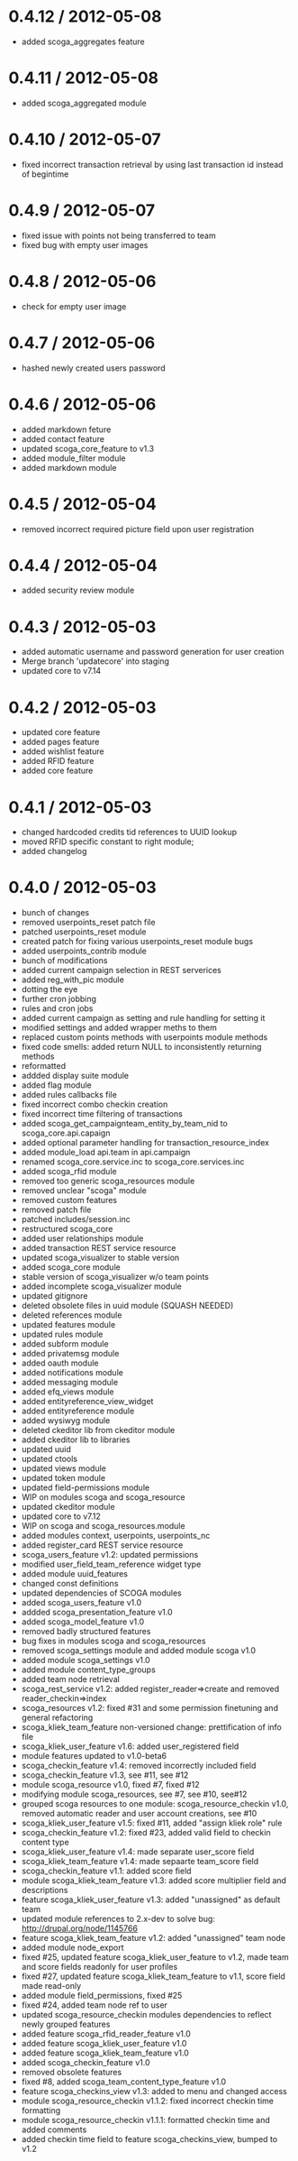 
0.4.12 / 2012-05-08 
==================

  * added scoga_aggregates feature

0.4.11 / 2012-05-08 
==================

  * added scoga_aggregated module

0.4.10 / 2012-05-07 
==================

  * fixed incorrect transaction retrieval by using last transaction id instead of begintime

0.4.9 / 2012-05-07 
==================

  * fixed issue with points not being transferred to team
  * fixed bug with empty user images

0.4.8 / 2012-05-06 
==================

  * check for empty user image

0.4.7 / 2012-05-06 
==================

  * hashed newly created users password

0.4.6 / 2012-05-06 
==================

  * added markdown feture
  * added contact feature
  * updated scoga_core_feature to v1.3
  * added module_filter module
  * added markdown module

0.4.5 / 2012-05-04 
==================

  * removed incorrect required picture field upon user registration

0.4.4 / 2012-05-04 
==================

  * added security review module

0.4.3 / 2012-05-03 
==================

  * added automatic username and password generation for user creation
  * Merge branch 'updatecore' into staging
  * updated core to v7.14

0.4.2 / 2012-05-03 
==================

  * updated core feature
  * added pages feature
  * added wishlist feature
  * added RFID feature
  * added core feature

0.4.1 / 2012-05-03 
==================

  * changed hardcoded credits tid references to UUID lookup
  * moved RFID specific constant to right module;
  * added changelog

0.4.0 / 2012-05-03 
==================

  * bunch of changes
  * removed userpoints_reset patch file
  * patched userpoints_reset module
  * created patch for fixing various userpoints_reset module bugs
  * added userpoints_contrib module
  * bunch of modifications
  * added current campaign selection in REST serverices
  * added reg_with_pic module
  * dotting the eye
  * further cron jobbing
  * rules and cron jobs
  * added current campaign as setting and rule handling for setting it
  * modified settings and added wrapper meths to them
  * replaced custom points methods with userpoints module methods
  * fixed code smells: added return NULL to inconsistently returning methods
  * reformatted
  * addded display suite module
  * added flag module
  * added rules callbacks file
  * fixed incorrect combo checkin creation
  * fixed incorrect time filtering of transactions
  * added scoga_get_campaignteam_entity_by_team_nid to scoga_core.api.capaign
  * added optional parameter handling for transaction_resource_index
  * added module_load api.team in api.campaign
  * renamed scoga_core.service.inc to scoga_core.services.inc
  * added scoga_rfid module
  * removed too generic scoga_resources module
  * removed unclear "scoga" module
  * removed custom features
  * removed patch file
  * patched includes/session.inc
  * restructured scoga_core
  * added user relationships module
  * added transaction REST service resource
  * updated scoga_visualizer to stable version
  * added scoga_core module
  * stable version of scoga_visualizer w/o team points
  * added incomplete scoga_visualizer module
  * updated gitignore
  * deleted obsolete files in uuid module (SQUASH NEEDED)
  * deleted references module
  * updated features module
  * updated rules module
  * added subform module
  * added privatemsg module
  * added oauth module
  * added notifications module
  * added messaging module
  * added efq_views module
  * added entityreference_view_widget
  * added entityreference module
  * added wysiwyg module
  * deleted ckeditor lib from ckeditor module
  * added ckeditor lib to libraries
  * updated uuid
  * updated ctools
  * updated views module
  * updated token module
  * updated field-permissions module
  * WIP on modules scoga and scoga_resource
  * updated ckeditor module
  * updated core to v7.12
  * WIP on scoga and scoga_resources.module
  * added modules context, userpoints, userpoints_nc
  * added register_card REST service resource
  * scoga_users_feature v1.2: updated permissions
  * modified user_field_team_reference widget type
  * added module uuid_features
  * changed const definitions
  * updated dependencies of SCOGA modules
  * added scoga_users_feature v1.0
  * addded scoga_presentation_feature v1.0
  * added scoga_model_feature v1.0
  * removed badly structured features
  * bug fixes in modules scoga and scoga_resources
  * removed scoga_settings module and added module scoga v1.0
  * added module scoga_settings v1.0
  * added module content_type_groups
  * added team node retrieval
  * scoga_rest_service v1.2: added register_reader=>create and removed reader_checkin=>index
  * scoga_resources v1.2: fixed #31 and some permission finetuning and general refactoring
  * scoga_kliek_team_feature non-versioned change: prettification of info file
  * scoga_kliek_user_feature v1.6: added user_registered field
  * module features updated to v1.0-beta6
  * scoga_checkin_feature v1.4: removed incorrectly included field
  * scoga_checkin_feature v1.3, see #11, see #12
  * module scoga_resource v1.0, fixed #7, fixed #12
  * modifying module scoga_resources, see #7, see #10, see#12
  * grouped scoga resources to one module: scoga_resource_checkin v1.0, removed automatic reader and user account creations, see #10
  * scoga_kliek_user_feature v1.5: fixed #11, added "assign kliek role" rule
  * scoga_checkin_feature v1.2: fixed #23, added valid field to checkin content type
  * scoga_kliek_user_feature v1.4: made separate user_score field
  * scoga_kliek_team_feature v1.4: made sepaarte team_score field
  * scoga_checkin_feature v1.1: added score field
  * module scoga_kliek_team_feature v1.3: added score multiplier field and descriptions
  * feature scoga_kliek_user_feature v1.3: added "unassigned" as default team
  * updated module references to 2.x-dev to solve bug: http://drupal.org/node/1145766
  * feature scoga_kliek_team_feature v1.2: added "unassigned" team node
  * added module node_export
  * fixed #25, updated feature scoga_kliek_user_feature to v1.2, made team and score fields readonly for user profiles
  * fixed #27, updated feature scoga_kliek_team_feature to v1.1, score field made read-only
  * added module field_permissions, fixed #25
  * fixed #24, added team node ref to user
  * updated scoga_resource_checkin modules dependencies to reflect newly grouped features
  * added feature scoga_rfid_reader_feature v1.0
  * added feature scoga_kliek_user_feature v1.0
  * added feature scoga_kliek_team_feature v1.0
  * added scoga_checkin_feature v1.0
  * removed obsolete features
  * fixed #8, added scoga_team_content_type_feature v1.0
  * feature scoga_checkins_view v1.3: added to menu and changed access
  * module scoga_resource_checkin v1.1.2: fixed incorrect checkin time formatting
  * module scoga_resource_checkin v1.1.1: formatted checkin time and added comments
  * added checkin time field to feature scoga_checkins_view, bumped to v1.2
